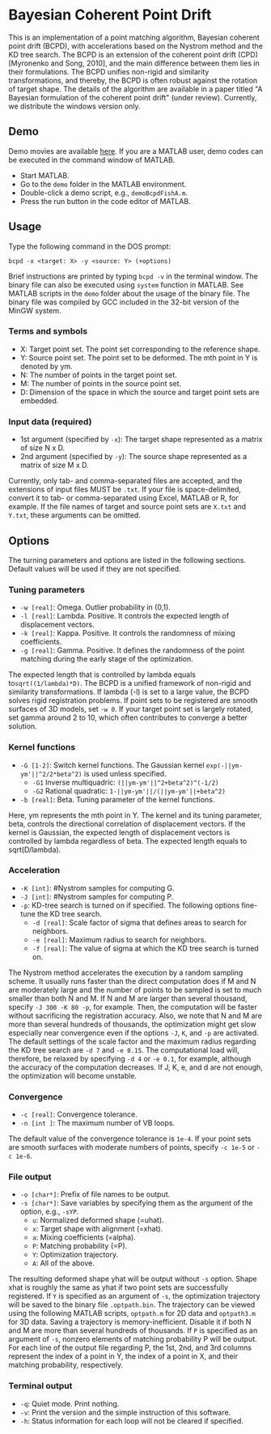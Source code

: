 
# Bayesian Coherent Point Drift

This is an implementation of a point matching algorithm, Bayesian coherent point drift (BCPD), with
accelerations based on the Nystrom method and the KD tree search. The BCPD is an extension of the coherent
point drift (CPD) [Myronenko and Song, 2010], and the main difference between them lies in their
formulations. The BCPD unifies non-rigid and similarity transformations, and thereby,
the BCPD is often robust against the rotation of target shape. The details of the algorithm are
available in a paper titled "A Bayesian formulation of the coherent point drift" (under review).
Currently, we distribute the windows version only.

## Demo

Demo movies are available [here](https://youtu.be/3sDNes4n_RY).
If you are a MATLAB user, demo codes can be executed in the command window of MATLAB.

- Start MATLAB.
- Go to the `demo` folder in the MATLAB environment.
- Double-click a demo script, e.g., `demoBcpdFishA.m`.
- Press the run button in the code editor of MATLAB.

## Usage

Type the following command in the DOS prompt:

` bcpd -x <target: X> -y <source: Y> (+options) `

Brief instructions are printed by typing `bcpd -v` in the terminal window.
The binary file can also be executed using `system` function in MATLAB.
See MATLAB scripts in the `demo` folder about the usage of the binary file.
The binary file was compiled by GCC included in the 32-bit version of the MinGW system.

### Terms and symbols

- X: Target point set. The point set corresponding to the reference shape.
- Y: Source point set. The point set to be deformed. The mth point in Y is denoted by ym.
- N: The number of points in the target point set.
- M: The number of points in the source point set.
- D: Dimension of the space in which the source and target point sets are embedded.

### Input data (required)

- 1st argument (specified by `-x`): The target shape represented as a matrix of size N x D.
- 2nd argument (specified by `-y`): The source shape represented as a matrix of size M x D.

Currently, only tab- and comma-separated files are accepted, and the extensions of input files
MUST be `.txt`. If your file is space-delimited, convert it to tab- or comma-separated using Excel,
MATLAB or R, for example. If the file names of target and source point sets are `X.txt` and `Y.txt`,
these arguments can be omitted.

## Options

The turning parameters and options are listed in the following sections. Default values
will be used if they are not specified.

### Tuning parameters

- `-w [real]`: Omega. Outlier probability in (0,1).
- `-l [real]`: Lambda. Positive. It controls the expected length of displacement vectors.
- `-k [real]`: Kappa. Positive. It controls the randomness of mixing coefficients.
- `-g [real]`: Gamma. Positive. It defines the randomness of the point matching during the early stage of the optimization.

The expected length that is controlled by lambda equals to`sqrt((1/lambda)*D)`.
The BCPD is a unified framework of non-rigid and similarity transformations.
If lambda (-l) is set to a large value, the BCPD solves rigid registration problems.
If point sets to be registered are smooth surfaces of 3D models, set `-w 0`.
If your target point set is largely rotated, set gamma around
2 to 10, which often contributes to converge a better solution.

### Kernel functions

- `-G [1-2]`: Switch kernel functions. The Gaussian kernel `exp(-||ym-ym'||^2/2*beta^2)` is used unless specified.
  - `-G1` Inverse multiquadric: `(||ym-ym'||^2+beta^2)^(-1/2)`
  - `-G2` Rational quadratic: `1-||ym-ym'||/(||ym-ym'||+beta^2)`
- `-b [real]`: Beta. Tuning parameter of the kernel functions.

Here, ym represents the mth point in Y.
The kernel and its tuning parameter, beta, controls the directional correlation of displacement
vectors. If the kernel is Gaussian, the expected length of displacement vectors is controlled
by lambda regardless of beta. The expected length equals to sqrt(D/lambda).

### Acceleration

- `-K [int]`: #Nystrom samples for computing G.
- `-J [int]`: #Nystrom samples for computing P.
- `-p`: KD-tree search is turned on if specified. The following options fine-tune the KD tree search.
  - `-d [real]`: Scale factor of sigma that defines areas to search for neighbors.
  - `-e [real]`: Maximum radius to search for neighbors.
  - `-f [real]`: The value of sigma at which the KD tree search is turned on.

The Nystrom method accelerates the execution by a random sampling scheme.
It usually runs faster than the direct computation does if M and N are moderately large
and the number of points to be sampled is set to much smaller than both N and M.
If N and M are larger than several thousand, specify `-J 300 -K 80 -p`, for example.
Then, the computation will be faster without sacrificing the registration accuracy.
Also, we note that N and M are more than several hundreds of thousands, the optimization might
get slow especially near convergence even if the options `-J`, `K`, and `-p` are activated.
The default settings of the scale factor and the maximum radius regarding the KD tree search
are `-d 7` and `-e 0.15`. The computational load will, therefore, be relaxed by specifying
`-d 4` or `-e 0.1`, for example, although the accuracy of the computation decreases.
If J, K, e, and d are not enough, the optimization will become unstable.

### Convergence

- `-c [real]`: Convergence tolerance.
- `-n [int ]`: The maximum number of VB loops.

The default value of the convergence tolerance is `1e-4`. If your point sets are smooth
surfaces with moderate numbers of points, specify `-c 1e-5` or `-c 1e-6`.

### File output

- `-o [char*]`: Prefix of file names to be output.
- `-s [char*]`: Save variables by specifying them as the argument of the option, e.g., `-sYP`.
  - `u`: Normalized deformed shape (=uhat).
  - `x`: Target shape with alignment (=xhat).
  - `a`: Mixing coefficients (=alpha).
  - `P`: Matching probability (=P).
  - `Y`: Optimization trajectory.
  - `A`: All of the above.

The resulting deformed shape yhat will be output without `-s` option. Shape xhat is roughly
the same as yhat if two point sets are successfully registered. If `Y` is specified as an
argument of `-s`, the optimization trajectory will be saved to the binary file `.optpath.bin`.
The trajectory can be viewed using the following MATLAB scripts, `optpath.m` for 2D data and
`optpath3.m` for 3D data. Saving a trajectory is memory-inefficient. Disable it if both N and M
are more than several hundreds of thousands. If `P` is specified as an argument of `-s`,
nonzero elements of matching probability P will be output. For each line of the output file
regarding P, the 1st, 2nd, and 3rd columns represent the index of a point in Y, the index of
a point in X, and their matching probability, respectively.

### Terminal output

- `-q`: Quiet mode. Print nothing.
- `-v`: Print the version and the simple instruction of this software.
- `-h`: Status information for each loop will not be cleared if specified.

